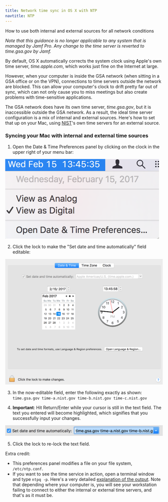 ```yaml
---
title: Network time sync in OS X with NTP
navtitle: NTP
---
```


How to use both internal and external sources for all network conditions

_Note that this guidance is no longer applicable to any system that is managed by Jamf Pro. Any change to the time server is reverted to *time.gsa.gov* by Jamf._

By default, OS X automatically corrects the system clock using Apple's own time server, *time.apple.com*, which works just fine on the Internet at large. 

However, when your computer is inside the GSA network (when sitting in a GSA office or on the VPN), connections to time servers outside the network are blocked. This can allow your computer's clock to drift pretty far out of sync, which can not only cause you to miss meetings but also create problems with time-sensitive applications.

The GSA network does have its own time server, *time.gsa.gov*, but it is inaccessible outside the GSA network. As a result, the ideal time server configuration is a mix of internal and external sources. Here's how to set that up on your Mac, using [NIST](https://www.nist.gov/)'s own time servers for an external source.

### Syncing your Mac with internal and external time sources

1. Open the Date & Time Preferences panel by clicking on the clock in the upper right of your menu bar:
<img src="/images/ntp/clock.png" class="ntp" alt="date and time prefs">

2. Click the lock to make the "Set date and time automatically" field editable:
<img src="/images/ntp/prefspane.png" class="ntp" alt="preferences pane">

3. In the now-editable field, enter the following exactly as shown:
    `time.gsa.gov time-a.nist.gov time-b.nist.gov time-c.nist.gov`

4. **Important**: Hit Return/Enter while your cursor is still in the text field. The text you entered will become highlighted, which signifies that you successfully input your changes.
<img src="/images/ntp/field.png" class="ntp" alt="highlighted field">

5. Click the lock to re-lock the text field.

Extra credit:

* This preferences panel modifies a file on your file system, `/etc/ntp.conf`.
* If you want to see the time service in action, open a terminal window and type `ntpq -p`. Here's a very detailed [explanation of the output](http://nlug.ml1.co.uk/2012/01/ntpq-p-output/831). Note that depending where your computer is, you will see your workstation failing to connect to either the internal or external time servers, and that's as it must be.
